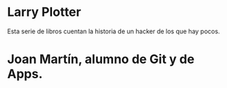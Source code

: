 # Larry Plotter

Esta serie de libros cuentan la historia de un hacker de los que hay pocos.

**Joan Martín**, alumno de Git y de Apps.
=======
